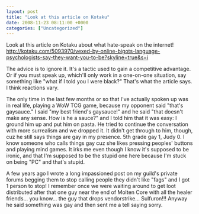 ```yaml
---
layout: post
title: "Look at this article on Kotaku"
date: 2008-11-23 08:11:00 +0000
categories: ["Uncategorized"]
---
```


Look at this article on Kotaku about what hate-speak on the internet! http://kotaku.com/5093970/vexed-by-online-bigots-language-psychologists-say-they-want-you-to-be?skyline=true&s=i

The advice is to ignore it. It's a tactic used to gain a competitive advantage. Or if you must speak up, which'll only work in a one-on-one situation, say something like "what if I told you I were black?" That's what the article says. I think reactions vary.

The only time in the last few months or so that I've actually spoken up was in real life, playing a WoW TCG game, because my opponent said "that's gaysauce." I said "my best friend's gaysauce!" and he said "that doesn't make any sense. How is he a sauce?" and I told him that it was easy: I ground him up and put him on pasta. He tried to continue the conversation with more surrealism and we dropped it. It didn't get through to him, though, cuz he still says things are gay in my presence. 5th grade gay 1, Judy 0. I know someone who calls things gay cuz she likes pressing peoples' buttons and playing mind games. It irks me even though I know it's supposed to be ironic, and that I'm supposed to be the stupid one here because I'm stuck on being "PC" and that's stupid.

A few years ago I wrote a long impassioned post on my guild's private forums begging them to stop calling people they didn't like "fags" and I got 1 person to stop! I remember once we were waiting around to get loot distributed after that one guy near the end of Molten Core with all the healer friends... you know... the guy that drops vendorstrike... Sulfuron!!! Anyway he said something was gay and then sent me a tell saying sorry.